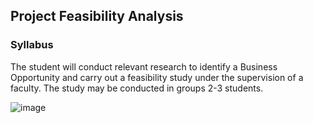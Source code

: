 ## Project Feasibility Analysis

### Syllabus

The student will conduct relevant research to identify a Business Opportunity and carry out a feasibility study under the supervision of a faculty. The study may be conducted in groups 2-3 students.

![image](https://bit-lalpur-app.github.io/BIT-App-Data/data/syllabus/bba/bba4/subjects/picture/Project_Feasibility_Analysis_1.png)
